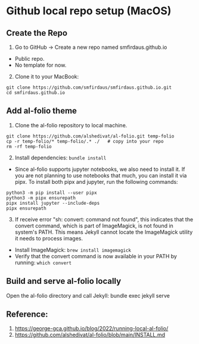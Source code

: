 # Github local repo setup (MacOS)

## Create the Repo
1. Go to GitHub → Create a new repo named smfirdaus.github.io 
- Public repo.
- No template for now.

2. Clone it to your MacBook:
```
git clone https://github.com/smfirdaus/smfirdaus.github.io.git
cd smfirdaus.github.io
```

## Add al-folio theme
1. Clone the al-folio repository to local machine.
```
git clone https://github.com/alshedivat/al-folio.git temp-folio
cp -r temp-folio/* temp-folio/.* ./   # copy into your repo
rm -rf temp-folio
```
2. Install dependencies:
`bundle install`

- Since al-folio supports jupyter notebooks, we also need to install it. If you are not planning to use notebooks that much, you can install it via pipx. To install both pipx and jupyter, run the following commands:
```
python3 -m pip install --user pipx
python3 -m pipx ensurepath
pipx install jupyter --include-deps
pipx ensurepath
```

3. If receive error "sh: convert: command not found", this indicates that the convert command, which is part of ImageMagick, is not found in system's PATH. This means Jekyll cannot locate the ImageMagick utility it needs to process images.
- Install ImageMagick:
`brew install imagemagick`
- Verify that the convert command is now available in your PATH by running:
`which convert`

## Build and serve al-folio locally
Open the al-folio directory and call Jekyll:
bundle exec jekyll serve

## Reference:
1. https://george-gca.github.io/blog/2022/running-local-al-folio/
2. https://github.com/alshedivat/al-folio/blob/main/INSTALL.md
